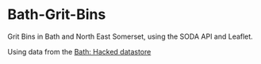 Bath-Grit-Bins
==============

Grit Bins in Bath and North East Somerset, using the SODA API and Leaflet.

Using data from the [Bath: Hacked datastore](https://data.bathhacked.org/)

